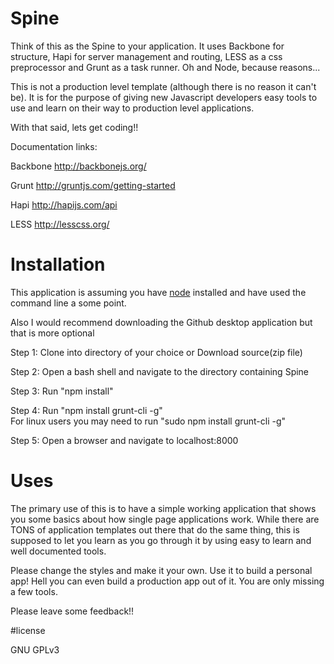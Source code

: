 # Spine
Think of this as the Spine to your application. It uses Backbone for structure, Hapi for server management and routing, LESS as a css preprocessor and Grunt as a task runner. Oh and Node, because reasons...

This is not a production level template (although there is no reason it can't be). It is for the purpose of giving new Javascript developers easy tools to use and learn on their way to production level applications.

With that said, lets get coding!!

Documentation links:

Backbone
http://backbonejs.org/

Grunt
http://gruntjs.com/getting-started

Hapi
http://hapijs.com/api

LESS
http://lesscss.org/


# Installation

This application is assuming you have <a href="https://nodejs.org/en/">node</a> installed and have used the command line a some point.

Also I would recommend downloading the Github desktop application but that is more optional

Step 1: Clone into directory of your choice
        or
        Download source(zip file)

Step 2: Open a bash shell and navigate to the directory containing Spine

Step 3: Run "npm install"

Step 4: Run "npm install grunt-cli -g"    
        For linux users you may need to run "sudo npm install grunt-cli -g"

Step 5: Open a browser and navigate to localhost:8000


# Uses

The primary use of this is to have a simple working application that shows you some basics about how single page applications work. While there are TONS of application templates out there that do the same thing, this is supposed to let you learn as you go through it by using easy to learn and well documented tools.

Please change the styles and make it your own. Use it to build a personal app! Hell you can even build a production app out of it. You are only missing a few tools.

Please leave some feedback!! 

#license

GNU GPLv3
